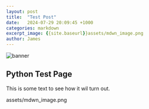 ```yaml
---
layout: post
title:  "Test Post"
date:   2024-07-29 20:09:45 +1000
categories: markdown
excerpt_image: {{site.baseurl}}assets/mdwn_image.png
author: James 
---
```


![banner]({{site.baseurl}}assets/mdwn_image.png)


## Python Test Page 

This is some text to see how it wil turn out.

assets/mdwn_image.png